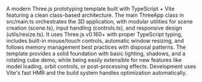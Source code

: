 A modern Three.js prototyping template built with TypeScript + Vite featuring a clean class-based architecture. The main ThreeApp class in src/main.ts orchestrates the 3D application, with modular utilities for scene creation (scene.ts), input handling (controls.ts), and responsive design (utils/resize.ts). It uses Three.js v0.160+ with proper TypeScript typing, includes built-in mouse/touch controls, automatic window resizing, and follows memory management best practices with disposal patterns. The template provides a solid foundation with basic lighting, shadows, and a rotating cube demo, while being easily extensible for new features like model loading, orbit controls, or post-processing effects. Development uses Vite's fast HMR and the build system handles optimization automatically.
